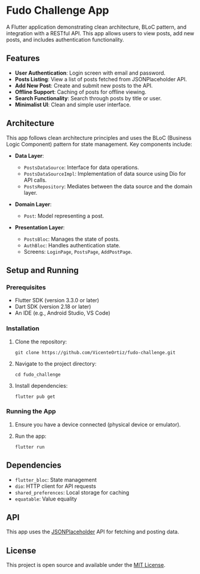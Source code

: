 # Fudo Challenge App

A Flutter application demonstrating clean architecture, BLoC pattern, and integration with a RESTful API. This app allows users to view posts, add new posts, and includes authentication functionality.

## Features

- **User Authentication**: Login screen with email and password.
- **Posts Listing**: View a list of posts fetched from JSONPlaceholder API.
- **Add New Post**: Create and submit new posts to the API.
- **Offline Support**: Caching of posts for offline viewing.
- **Search Functionality**: Search through posts by title or user.
- **Minimalist UI**: Clean and simple user interface.

## Architecture

This app follows clean architecture principles and uses the BLoC (Business Logic Component) pattern for state management. Key components include:

- **Data Layer**: 
  - `PostsDataSource`: Interface for data operations.
  - `PostsDataSourceImpl`: Implementation of data source using Dio for API calls.
  - `PostsRepository`: Mediates between the data source and the domain layer.

- **Domain Layer**:
  - `Post`: Model representing a post.

- **Presentation Layer**:
  - `PostsBloc`: Manages the state of posts.
  - `AuthBloc`: Handles authentication state.
  - Screens: `LoginPage`, `PostsPage`, `AddPostPage`.

## Setup and Running

### Prerequisites

- Flutter SDK (version 3.3.0 or later)
- Dart SDK (version 2.18 or later)
- An IDE (e.g., Android Studio, VS Code)

### Installation

1. Clone the repository:
   ```
   git clone https://github.com/VicenteOrtiz/fudo-challenge.git
   ```

2. Navigate to the project directory:
   ```
   cd fudo_challenge
   ```

3. Install dependencies:
   ```
   flutter pub get
   ```

### Running the App

1. Ensure you have a device connected (physical device or emulator).

2. Run the app:
   ```
   flutter run
   ```

## Dependencies

- `flutter_bloc`: State management
- `dio`: HTTP client for API requests
- `shared_preferences`: Local storage for caching
- `equatable`: Value equality

## API

This app uses the [JSONPlaceholder](https://jsonplaceholder.typicode.com/) API for fetching and posting data.


## License

This project is open source and available under the [MIT License](LICENSE).